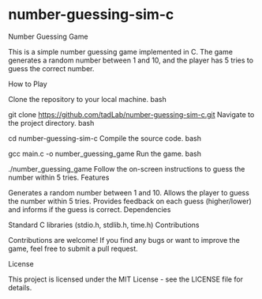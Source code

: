 # number-guessing-sim-c
Number Guessing Game

This is a simple number guessing game implemented in C. The game generates a random number between 1 and 10, and the player has 5 tries to guess the correct number.

How to Play

Clone the repository to your local machine.
bash

git clone https://github.com/tadLab/number-guessing-sim-c.git
Navigate to the project directory.
bash

cd number-guessing-sim-c
Compile the source code.
bash

gcc main.c -o number_guessing_game
Run the game.
bash

./number_guessing_game
Follow the on-screen instructions to guess the number within 5 tries.
Features

Generates a random number between 1 and 10.
Allows the player to guess the number within 5 tries.
Provides feedback on each guess (higher/lower) and informs if the guess is correct.
Dependencies

Standard C libraries (stdio.h, stdlib.h, time.h)
Contributions

Contributions are welcome! If you find any bugs or want to improve the game, feel free to submit a pull request.

License

This project is licensed under the MIT License - see the LICENSE file for details.
